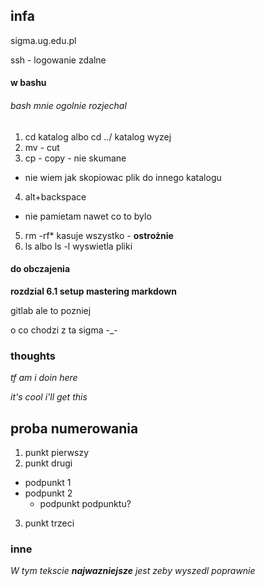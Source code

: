 ## infa


sigma.ug.edu.pl

ssh - logowanie zdalne

#### w bashu
###### bash mnie ogolnie rozjechal
1. cd katalog albo cd ../ katalog wyzej
2. mv - cut
3. cp - copy      -    nie skumane
  * nie wiem jak skopiowac plik do innego katalogu
4. alt+backspace
  * nie pamietam nawet co to bylo
5. rm -rf* kasuje wszystko - **ostrożnie**
6. ls albo ls -l wyswietla pliki


#### do obczajenia

 **rozdzial 6.1 setup
mastering markdown**

gitlab ale to pozniej

o co chodzi z ta sigma -_-


### thoughts

*tf am i doin here*

*it's cool i'll get this*


## proba numerowania
1. punkt pierwszy
2. punkt drugi
  * podpunkt 1
  * podpunkt 2
    * podpunkt podpunktu?
3. punkt trzeci


### inne

_W tym tekscie **najwazniejsze** jest zeby wyszedl poprawnie_


